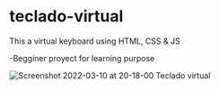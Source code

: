 # teclado-virtual

This a virtual keyboard using HTML, CSS & JS

-Begginer proyect for learning purpose

![Screenshot 2022-03-10 at 20-18-00 Teclado virtual](https://user-images.githubusercontent.com/91802048/157771560-fe9b8d18-0597-4d58-a644-69daea982785.png)
